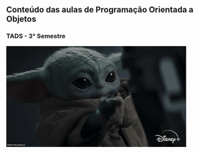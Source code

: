 ## Conteúdo das aulas de Programação Orientada a Objetos
### TADS - 3° Semestre

![](https://github.com/NatanDantas/Aulas_POO/blob/main/giphy.gif)
